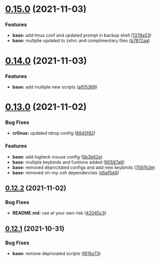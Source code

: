 # [0.15.0](https://github.com/umgbhalla/dotstow/compare/v0.14.0...v0.15.0) (2021-11-03)


### Features

* **base:** add tmux conf and updated prompt in backup shell ([1378a53](https://github.com/umgbhalla/dotstow/commit/1378a539aebd2bf2647de161ddea139ceba82ea0))
* **base:** multplie updated to zshrc and complimentary files ([b7872aa](https://github.com/umgbhalla/dotstow/commit/b7872aaeb809fa345f6709add2b8ed1124c68b40))



# [0.14.0](https://github.com/umgbhalla/dotstow/compare/v0.13.0...v0.14.0) (2021-11-03)


### Features

* **base:** add multiple new scripts ([af05369](https://github.com/umgbhalla/dotstow/commit/af05369421df1a631c10a29af666a2e5c8e9ab70))



# [0.13.0](https://github.com/umgbhalla/dotstow/compare/v0.12.2...v0.13.0) (2021-11-02)


### Bug Fixes

* **cr0nus:** updated tdrop config ([8845f82](https://github.com/umgbhalla/dotstow/commit/8845f829ccedc5e7edb2081a483006bcb46cf14f))


### Features

* **base:** add logiteck mouse config ([5b3b62e](https://github.com/umgbhalla/dotstow/commit/5b3b62e9c2483eb09c54cc0c4e20bc774dee095e))
* **base:** multiple keybinds and funtions added ([90587a6](https://github.com/umgbhalla/dotstow/commit/90587a61927565cf69184b634808431cbcf14835))
* **base:** removed depricitated configs and add new keybinds ([7597b3e](https://github.com/umgbhalla/dotstow/commit/7597b3ea4043c68fc92b5a4af7404c6cfe4a8a98))
* **base:** removed oh-my-zsh dependencies ([d5af5d4](https://github.com/umgbhalla/dotstow/commit/d5af5d4c9d578060bca68a5951ad64481bb10b4b))



## [0.12.2](https://github.com/umgbhalla/dotstow/compare/v0.12.1...v0.12.2) (2021-11-02)


### Bug Fixes

* **README.md:** use at your own risk ([42045c3](https://github.com/umgbhalla/dotstow/commit/42045c3cd3247e11cf6533be56b066f62624806f))



## [0.12.1](https://github.com/umgbhalla/dotstow/compare/v0.12.0...v0.12.1) (2021-10-31)


### Bug Fixes

* **base:** remove depriciated scripts ([f615e73](https://github.com/umgbhalla/dotstow/commit/f615e73928796f54e160f65ea14f0461b382bf67))



